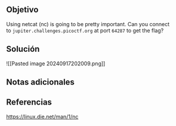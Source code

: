 
## Objetivo
Using netcat (nc) is going to be pretty important. Can you connect to `jupiter.challenges.picoctf.org` at port `64287` to get the flag?

## Solución

![[Pasted image 20240917202009.png]]
## Notas adicionales

## Referencias
https://linux.die.net/man/1/nc


